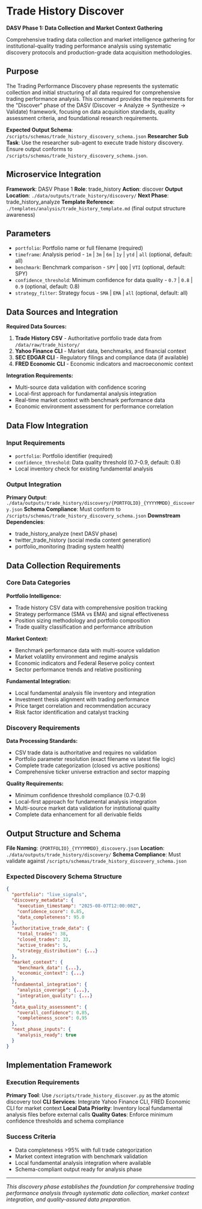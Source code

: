 # Trade History Discover

**DASV Phase 1: Data Collection and Market Context Gathering**

Comprehensive trading data collection and market intelligence gathering for institutional-quality trading performance analysis using systematic discovery protocols and production-grade data acquisition methodologies.

## Purpose

The Trading Performance Discovery phase represents the systematic collection and initial structuring of all data required for comprehensive trading performance analysis. This command provides the requirements for the "Discover" phase of the DASV (Discover → Analyze → Synthesize → Validate) framework, focusing on data acquisition standards, quality assessment criteria, and foundational research requirements.

**Expected Output Schema**: `/scripts/schemas/trade_history_discovery_schema.json`
**Researcher Sub Task**: Use the researcher sub-agent to execute trade history discovery. Ensure output conforms to `/scripts/schemas/trade_history_discovery_schema.json`.

## Microservice Integration

**Framework**: DASV Phase 1
**Role**: trade_history
**Action**: discover
**Output Location**: `./data/outputs/trade_history/discovery/`
**Next Phase**: trade_history_analyze
**Template Reference**: `./templates/analysis/trade_history_template.md` (final output structure awareness)

## Parameters

- `portfolio`: Portfolio name or full filename (required)
- `timeframe`: Analysis period - `1m` | `3m` | `6m` | `1y` | `ytd` | `all` (optional, default: all)
- `benchmark`: Benchmark comparison - `SPY` | `QQQ` | `VTI` (optional, default: SPY)
- `confidence_threshold`: Minimum confidence for data quality - `0.7` | `0.8` | `0.9` (optional, default: 0.8)
- `strategy_filter`: Strategy focus - `SMA` | `EMA` | `all` (optional, default: all)

## Data Sources and Integration

**Required Data Sources:**
1. **Trade History CSV** - Authoritative portfolio trade data from `/data/raw/trade_history/`
2. **Yahoo Finance CLI** - Market data, benchmarks, and financial context
3. **SEC EDGAR CLI** - Regulatory filings and compliance data (if available)
4. **FRED Economic CLI** - Economic indicators and macroeconomic context

**Integration Requirements:**
- Multi-source data validation with confidence scoring
- Local-first approach for fundamental analysis integration
- Real-time market context with benchmark performance data
- Economic environment assessment for performance correlation

## Data Flow Integration

### Input Requirements
- `portfolio`: Portfolio identifier (required)
- `confidence_threshold`: Data quality threshold (0.7-0.9, default: 0.8)
- Local inventory check for existing fundamental analysis

### Output Integration
**Primary Output**: `./data/outputs/trade_history/discovery/{PORTFOLIO}_{YYYYMMDD}_discovery.json`
**Schema Compliance**: Must conform to `/scripts/schemas/trade_history_discovery_schema.json`
**Downstream Dependencies**:
- trade_history_analyze (next DASV phase)
- twitter_trade_history (social media content generation)
- portfolio_monitoring (trading system health)

## Data Collection Requirements

### Core Data Categories
**Portfolio Intelligence:**
- Trade history CSV data with comprehensive position tracking
- Strategy performance (SMA vs EMA) and signal effectiveness
- Position sizing methodology and portfolio composition
- Trade quality classification and performance attribution

**Market Context:**
- Benchmark performance data with multi-source validation
- Market volatility environment and regime analysis
- Economic indicators and Federal Reserve policy context
- Sector performance trends and relative positioning

**Fundamental Integration:**
- Local fundamental analysis file inventory and integration
- Investment thesis alignment with trading performance
- Price target correlation and recommendation accuracy
- Risk factor identification and catalyst tracking

### Discovery Requirements

**Data Processing Standards:**
- CSV trade data is authoritative and requires no validation
- Portfolio parameter resolution (exact filename vs latest file logic)
- Complete trade categorization (closed vs active positions)
- Comprehensive ticker universe extraction and sector mapping

**Quality Requirements:**
- Minimum confidence threshold compliance (0.7-0.9)
- Local-first approach for fundamental analysis integration
- Multi-source market data validation for institutional quality
- Complete data enhancement for all derivable fields

## Output Structure and Schema

**File Naming**: `{PORTFOLIO}_{YYYYMMDD}_discovery.json`
**Location**: `./data/outputs/trade_history/discovery/`
**Schema Compliance**: Must validate against `/scripts/schemas/trade_history_discovery_schema.json`

### Expected Discovery Schema Structure
```json
{
  "portfolio": "live_signals",
  "discovery_metadata": {
    "execution_timestamp": "2025-08-07T12:00:00Z",
    "confidence_score": 0.85,
    "data_completeness": 95.0
  },
  "authoritative_trade_data": {
    "total_trades": 38,
    "closed_trades": 33,
    "active_trades": 5,
    "strategy_distribution": {...}
  },
  "market_context": {
    "benchmark_data": {...},
    "economic_context": {...}
  },
  "fundamental_integration": {
    "analysis_coverage": {...},
    "integration_quality": {...}
  },
  "data_quality_assessment": {
    "overall_confidence": 0.85,
    "completeness_score": 0.95
  },
  "next_phase_inputs": {
    "analysis_ready": true
  }
}
```

## Implementation Framework

### Execution Requirements
**Primary Tool**: Use `/scripts/trade_history_discover.py` as the atomic discovery tool
**CLI Services**: Integrate Yahoo Finance CLI, FRED Economic CLI for market context
**Local Data Priority**: Inventory local fundamental analysis files before external calls
**Quality Gates**: Enforce minimum confidence thresholds and schema compliance

### Success Criteria
- Data completeness >95% with full trade categorization
- Market context integration with benchmark validation
- Local fundamental analysis integration where available
- Schema-compliant output ready for analysis phase

---

*This discovery phase establishes the foundation for comprehensive trading performance analysis through systematic data collection, market context integration, and quality-assured data preparation.*
